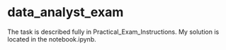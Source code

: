 # data_analyst_exam

The task is described fully in Practical_Exam_Instructions. 
My solution is located in the notebook.ipynb.
